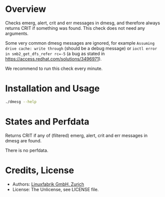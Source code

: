 # Overview

Checks emerg, alert, crit and err messages in dmesg, and therefore always returns CRIT if something was found. This check does not need any arguments.

Some very common dmesg messages are ignored, for example `Assuming drive cache: write through` (should be a debug message) or `ioctl error in smb2_get_dfs_refer rc=-5` (a bug as stated in https://access.redhat.com/solutions/3496971).

We recommend to run this check every minute.


# Installation and Usage

```bash
./dmesg --help
```


# States and Perfdata

Returns CRIT if any of (filtered) emerg, alert, crit and err messages in dmesg are found.

There is no perfdata.


# Credits, License

* Authors: [Linuxfabrik GmbH, Zurich](https://www.linuxfabrik.ch)
* License: The Unlicense, see LICENSE file.
